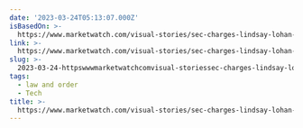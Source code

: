 ```yaml
---
date: '2023-03-24T05:13:07.000Z'
isBasedOn: >-
  https://www.marketwatch.com/visual-stories/sec-charges-lindsay-lohan-and-other-celebrities-with-illegally-touting-crypto-tokens-4dbdf893?link=sfmw_tw
link: >-
  https://www.marketwatch.com/visual-stories/sec-charges-lindsay-lohan-and-other-celebrities-with-illegally-touting-crypto-tokens-4dbdf893?link=sfmw_tw
slug: >-
  2023-03-24-httpswwwmarketwatchcomvisual-storiessec-charges-lindsay-lohan-and-other-celebrities-with-illegally-touting-crypto-tokens-4dbdf893linksfmwtw
tags:
  - law and order
  - Tech
title: >-
  https://www.marketwatch.com/visual-stories/sec-charges-lindsay-lohan-and-other-celebrities-with-illegally-touting-crypto-tokens-4dbdf893?link=sfmw_tw
---
```



